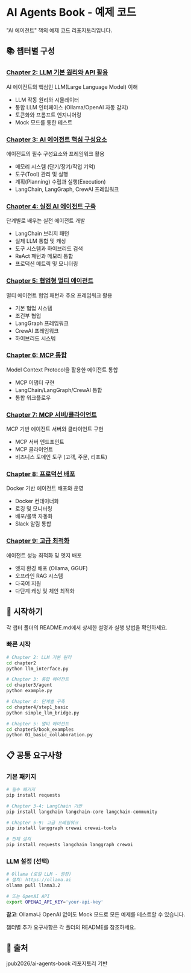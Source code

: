 # AI Agents Book - 예제 코드

"AI 에이전트" 책의 예제 코드 리포지토리입니다.

## 📚 챕터별 구성

### [Chapter 2: LLM 기본 원리와 API 활용](./chapter2)
AI 에이전트의 핵심인 LLM(Large Language Model) 이해
- LLM 작동 원리와 시뮬레이터
- 통합 LLM 인터페이스 (Ollama/OpenAI 자동 감지)
- 토큰화와 프롬프트 엔지니어링
- Mock 모드를 통한 테스트

### [Chapter 3: AI 에이전트 핵심 구성요소](./chapter3)
에이전트의 필수 구성요소와 프레임워크 활용
- 메모리 시스템 (단기/장기/작업 기억)
- 도구(Tool) 관리 및 실행
- 계획(Planning) 수립과 실행(Execution)
- LangChain, LangGraph, CrewAI 프레임워크

### [Chapter 4: 실전 AI 에이전트 구축](./chapter4)
단계별로 배우는 실전 에이전트 개발
- LangChain 브리지 패턴
- 실제 LLM 통합 및 캐싱
- 도구 시스템과 하이브리드 검색
- ReAct 패턴과 메모리 통합
- 프로덕션 메트릭 및 모니터링

### [Chapter 5: 협업형 멀티 에이전트](./chapter5)
멀티 에이전트 협업 패턴과 주요 프레임워크 활용
- 기본 협업 시스템
- 조건부 협업
- LangGraph 프레임워크
- CrewAI 프레임워크
- 하이브리드 시스템

### [Chapter 6: MCP 통합](./chapter6)
Model Context Protocol을 활용한 에이전트 통합
- MCP 어댑터 구현
- LangChain/LangGraph/CrewAI 통합
- 통합 워크플로우

### [Chapter 7: MCP 서버/클라이언트](./chapter7)
MCP 기반 에이전트 서버와 클라이언트 구현
- MCP 서버 엔드포인트
- MCP 클라이언트
- 비즈니스 도메인 도구 (고객, 주문, 리포트)

### [Chapter 8: 프로덕션 배포](./chapter8)
Docker 기반 에이전트 배포와 운영
- Docker 컨테이너화
- 로깅 및 모니터링
- 배포/롤백 자동화
- Slack 알림 통합

### [Chapter 9: 고급 최적화](./chapter9)
에이전트 성능 최적화 및 엣지 배포
- 엣지 환경 배포 (Ollama, GGUF)
- 오프라인 RAG 시스템
- 다국어 지원
- 다단계 캐싱 및 체인 최적화

## 🚀 시작하기

각 챕터 폴더의 README.md에서 상세한 설명과 실행 방법을 확인하세요.

### 빠른 시작
```bash
# Chapter 2: LLM 기본 원리
cd chapter2
python llm_interface.py

# Chapter 3: 통합 에이전트
cd chapter3/agent
python example.py

# Chapter 4: 단계별 구축
cd chapter4/step1_basic
python simple_llm_bridge.py

# Chapter 5: 멀티 에이전트
cd chapter5/book_examples
python 01_basic_collaboration.py
```

## 📋 공통 요구사항

### 기본 패키지
```bash
# 필수 패키지
pip install requests

# Chapter 3-4: LangChain 기반
pip install langchain langchain-core langchain-community

# Chapter 5-9: 고급 프레임워크
pip install langgraph crewai crewai-tools

# 전체 설치
pip install requests langchain langgraph crewai
```

### LLM 설정 (선택)
```bash
# Ollama (로컬 LLM - 권장)
# 설치: https://ollama.ai
ollama pull llama3.2

# 또는 OpenAI API
export OPENAI_API_KEY='your-api-key'
```

**참고**: Ollama나 OpenAI 없이도 Mock 모드로 모든 예제를 테스트할 수 있습니다.

챕터별 추가 요구사항은 각 폴더의 README를 참조하세요.

## 📖 출처

jpub2026/ai-agents-book 리포지토리 기반
